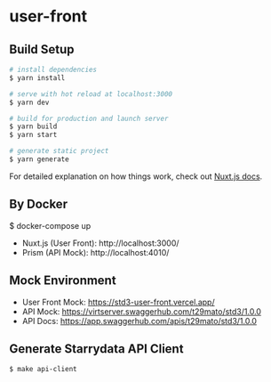 # user-front

## Build Setup

```bash
# install dependencies
$ yarn install

# serve with hot reload at localhost:3000
$ yarn dev

# build for production and launch server
$ yarn build
$ yarn start

# generate static project
$ yarn generate
```

For detailed explanation on how things work, check out [Nuxt.js docs](https://nuxtjs.org).

## By Docker

$ docker-compose up

- Nuxt.js (User Front): http://localhost:3000/
- Prism (API Mock): http://localhost:4010/

## Mock Environment

- User Front Mock: https://std3-user-front.vercel.app/
- API Mock: https://virtserver.swaggerhub.com/t29mato/std3/1.0.0
- API Docs: https://app.swaggerhub.com/apis/t29mato/std3/1.0.0

## Generate Starrydata API Client

```
$ make api-client
```
